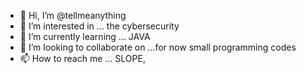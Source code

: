- 👋 Hi, I’m @tellmeanything
- 👀 I’m interested in ... the cybersecurity
- 🌱 I’m currently learning ... JAVA
- 💞️ I’m looking to collaborate on ...for now small programming codes
- 📫 How to reach me ... SLOPE, 

<!---
tellmeanything/tellmeanything is a ✨ special ✨ repository because its `README.md` (this file) appears on your GitHub profile.
You can click the Preview link to take a look at your changes.
--->
